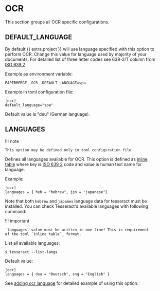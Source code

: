 # OCR

This section groups all OCR specific configurations.


## DEFAULT_LANGUAGE


By default {{ extra.project }} will use language specified with this option to
perform OCR. Change this value for language used by majority of your documents. For detailed list of three letter
codes see 639-2/T column from <a href="https://en.wikipedia.org/wiki/List_of_ISO_639-2_codes" class="external-link" target="_blank">ISO 639 2</a>.

Example as environment variable:

    PAPERMERGE__OCR__DEFAULT_LANGUAGE=spa

Example in toml configuration file:

    [ocr]
    default_language="spa"

Default value is "deu" (German language).


## LANGUAGES


!!! note

    This option may be defined only in toml configuration file

Defines all languages available for OCR. This option is defined as <a href="https://toml.io/en/v1.0.0#inline-table"  class="external-link" target="_blank">inline table</a>
where key is <a href="https://en.wikipedia.org/wiki/List_of_ISO_639-2_codes" class="external-link" target="_blank">ISO 639 2</a> code and value is human text name for language.

Example:

    [ocr]
    languages = { heb = "hebrew", jpn = "japanese"}

Note that both `hebrew` and `japanes` language data for tesseract must be
installed. You can check Tesseract's available languages with following
command:

!!! important

    `languages` value must be written in one line! This is requirement
    of the toml `inline table`_ format.

List all available languages:

    $ tesseract --list-langs

Default value:

    [ocr]
    languages = { deu = "Deutsch", eng = "English" }


See [adding ocr language](../setup/docker.md#adding-ocr-languages-to-the-docker-image) for detailed example of using this option.
